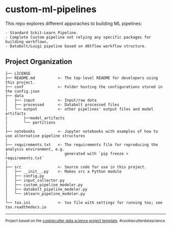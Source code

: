 custom-ml-pipelines
==============================

This repo explores different apporaches to building ML pipelines:

    - Standard Sckit-Learn Pipeline.
    - Complete Custom pipeline not relying any specific packages for building workflows.
    - Databolt/Luigi pipeline based on d6tflow workflow structure.

Project Organization
------------

    ├── LICENSE
    ├── README.md          <- The top-level README for developers using this project.
    ├── conf               <- Folder hosting the configurations stored in the config.json
    ├── data
    │   ├── input          <- Input/raw data
    │   ├── processed      <- Databolt processed files
    │   └── output         <- other pipelines' output files and model artifacts
    |       ├──model_artifacts
    |       └── partitions
    │
    ├── notebooks          <- Jupyter notebooks with examples of how to use alternative pipeline structures
    │
    ├── requirements.txt   <- The requirements file for reproducing the analysis environment, e.g.
    │                         generated with `pip freeze > requirements.txt`
    │
    ├── src                <- Source code for use in this project.
    │   ├── __init__.py    <- Makes src a Python module
    |   ├── config.py
    │   ├── input_collector.py
    │   ├── custom_pipeline_modeler.py
    |   ├── databolt_pipeline_modeler.py
    │   └── sklearn_pipeline_modeler.py
    │
    └── tox.ini            <- tox file with settings for running tox; see tox.readthedocs.io


--------

<p><small>Project based on the <a target="_blank" href="https://drivendata.github.io/cookiecutter-data-science/">cookiecutter data science project template</a>. #cookiecutterdatascience</small></p>
